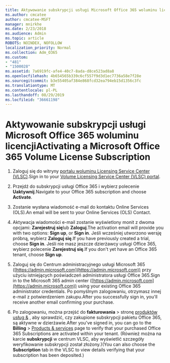 ```yaml
---
title: Aktywowanie subskrypcji usługi Microsoft Office 365 woluminu licencji
ms.author: cmcatee
author: cmcatee-MSFT
manager: mnirkhe
ms.date: 2/23/2018
ms.audience: Admin
ms.topic: article
ROBOTS: NOINDEX, NOFOLLOW
localization_priority: Normal
ms.collection: Adm_O365
ms.custom:
- "481"
- "1500028"
ms.assetid: 7a6919fc-afe4-40c7-8ada-d8ce523ad8a8
ms.openlocfilehash: 4b654565b339c6cf557f9d3d1ec7736a58e7f28e
ms.sourcegitcommit: b3e55405af384e868fcd32ea794eb15d1356c3fc
ms.translationtype: MT
ms.contentlocale: pl-PL
ms.lasthandoff: 08/29/2019
ms.locfileid: "36661198"
---
```

# <a name="activating-a-microsoft-office-365-volume-license-subscription"></a><span data-ttu-id="7c9a6-102">Aktywowanie subskrypcji usługi Microsoft Office 365 woluminu licencji</span><span class="sxs-lookup"><span data-stu-id="7c9a6-102">Activating a Microsoft Office 365 Volume License Subscription</span></span>

1. <span data-ttu-id="7c9a6-103">Zaloguj się do witryny [portalu woluminu Licensing Service Center (VLSC)](http://go.microsoft.com/fwlink/p/?LinkId=329762).</span><span class="sxs-lookup"><span data-stu-id="7c9a6-103">Sign in to your [Volume Licensing Service Center (VLSC) portal](http://go.microsoft.com/fwlink/p/?LinkId=329762).</span></span>

2. <span data-ttu-id="7c9a6-104">Przejdź do subskrypcji usługi Office 365 i wybierz polecenie **Uaktywnij**.</span><span class="sxs-lookup"><span data-stu-id="7c9a6-104">Navigate to your Office 365 subscription and choose **Activate**.</span></span>

3. <span data-ttu-id="7c9a6-105">Zostanie wysłana wiadomość e-mail do kontaktu Online Services (OLS).</span><span class="sxs-lookup"><span data-stu-id="7c9a6-105">An email will be sent to your Online Services (OLS) Contact.</span></span>

4. <span data-ttu-id="7c9a6-106">Aktywacja wiadomości e-mail zostanie wyświetlony monit z dwoma opcjami: **Zarejestruj się**lub **Zaloguj**.</span><span class="sxs-lookup"><span data-stu-id="7c9a6-106">The activation email will provide you with two options: **Sign up**, or **Sign in**.</span></span> <span data-ttu-id="7c9a6-107">Jeśli wcześniej utworzono wersję próbną, wybierz **Zaloguj się**.</span><span class="sxs-lookup"><span data-stu-id="7c9a6-107">If you have previously created a trial, choose **Sign in**.</span></span> <span data-ttu-id="7c9a6-108">Jeśli nie masz jeszcze dzierżawcy usługi Office 365, wybierz polecenie **Zarejestruj się**.</span><span class="sxs-lookup"><span data-stu-id="7c9a6-108">If you don't yet have an Office 365 tenant, choose **Sign up**.</span></span>

5. <span data-ttu-id="7c9a6-109">Zaloguj się do Centrum administracyjnego usługi Microsoft 365 ([https://admin.microsoft.com](https://admin.microsoft.com)) przy użyciu istniejących poświadczeń administratora usługi Office 365.</span><span class="sxs-lookup"><span data-stu-id="7c9a6-109">Sign in to the Microsoft 365 admin center ([https://admin.microsoft.com](https://admin.microsoft.com)) using your existing Office 365 administrator credentials.</span></span> <span data-ttu-id="7c9a6-110">Po pomyślnym zalogowaniu, otrzymasz innej e-mail z potwierdzeniem zakupu.</span><span class="sxs-lookup"><span data-stu-id="7c9a6-110">After you successfully sign in, you'll receive another email confirming your purchase.</span></span>

6. <span data-ttu-id="7c9a6-111">Po zalogowaniu, można przejść do **fakturowania** \> stronę [produktów usług &](https://go.microsoft.com/fwlink/p/?linkid=842054) , aby sprawdzić, czy zakupione subskrypcji pakietu Office 365, są aktywne w dzierżawie.</span><span class="sxs-lookup"><span data-stu-id="7c9a6-111">After you've signed in, you can go to the **Billing** \> [Products & services](https://go.microsoft.com/fwlink/p/?linkid=842054) page to verify that your purchased Office 365 Subscriptions are activated within your tenant.</span></span> <span data-ttu-id="7c9a6-112">(Również można na karcie **subskrypcji** w centrum VLSC, aby wyświetlić szczegóły weryfikowanie subskrypcji został złożony.)</span><span class="sxs-lookup"><span data-stu-id="7c9a6-112">(You can also choose the **Subscription** tab in the VLSC to view details verifying that your subscription has been deposited.)</span></span>